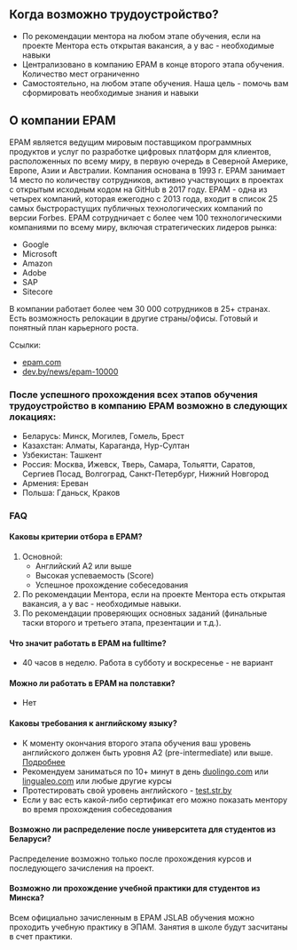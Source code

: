 ## Когда возможно трудоустройство?

   * По рекомендации ментора на любом этапе обучения, если на проекте Ментора есть открытая вакансия, а у вас - необходимые навыки
   * Централизовано в компанию EPAM в конце второго этапа обучения. Количество мест ограниченно
   * Самостоятельно, на любом этапе обучения. Наша цель - помочь вам сформировать необходимые знания и навыки

## О компании EPAM
EPAM является ведущим мировым поставщиком программных продуктов и услуг по разработке цифровых платформ для клиентов, расположенных по всему миру, в первую очередь в Северной Америке, Европе, Азии и Австралии.
Компания основана в 1993 г.
EPAM занимает 14 место по количеству сотрудников, активно участвующих в проектах с открытым исходным кодом на GitHub в 2017 году.
EPAM - одна из четырех компаний, которая ежегодно с 2013 года, входит в список 25 самых быстрорастущих публичных технологических компаний по версии Forbes.
EPAM сотрудничает с более чем 100 технологическими компаниями по всему миру, включая стратегических лидеров рынка:
- Google
- Microsoft
- Amazon
- Adobe
- SAP
- Sitecore

В компании работает более чем 30 000 сотрудников в 25+ странах. Есть возможность релокации в другие страны/офисы.
Готовый и понятный план карьерного роста.

Ссылки:
- [epam.com](https://www.epam.com/)
- [dev.by/news/epam-10000](https://dev.by/news/epam-10000)

### После успешного прохождения всех этапов обучения трудоустройство в компанию EPAM возможно в следующих локациях:
- Беларусь: Минск, Могилев, Гомель, Брест
- Казахстан: Алматы, Караганда, Нур-Султан
- Узбекистан: Ташкент
- Россия: Москва, Ижевск, Тверь, Самара, Тольятти, Саратов, Сергиев Посад, Волгоград, Санкт-Петербург, Нижний Новгород
- Армения: Ереван
- Польша: Гданьск, Краков

### FAQ
#### Каковы критерии отбора в EPAM?
   1. Основной:
      - Английский А2 или выше
      - Высокая успеваемость (Score)
      - Успешное прохождение собеседования
   2. По рекомендации Ментора, если на проекте Ментора есть открытая вакансия, а у вас - необходимые навыки.
   3. По рекомендации проверяющих основных заданий (финальные таски второго и третьего этапа, презентации и т.д.).

#### Что значит работать в EPAM на fulltime?
   - 40 часов в неделю. Работа в субботу и воскресенье - не вариант

#### Можно ли работать в EPAM на полставки?
- Нет

#### Каковы требования к английскому языку?
- К моменту окончания второго этапа обучения ваш уровень английского должен быть уровня A2 (pre-intermediate) или выше. [Подробнее][english and rsschool]
- Рекомендуем заниматься по 10+ минут в день [duolingo.com](https://www.duolingo.com/) или [lingualeo.com](https://lingualeo.com) или любые другие курсы
- Протестировать свой уровень английского - [test.str.by](http://test.str.by/)
- Если у вас есть какой-либо сертификат его можно показать ментору во время прохождения собеседования

#### Возможно ли распределение после университета для студентов из Беларуси?
Распределение возможно только после прохождения курсов и последующего зачисления на проект.

#### Возможно ли прохождение учебной практики для студентов из Минска?
Всем официально зачисленным в EPAM JSLAB обучения можно проходить учебную практику в ЭПАМ. Занятия в школе будут засчитаны в счет практики.

[english and rsschool]: https://github.com/rolling-scopes-school/tasks/blob/master/tasks/english.md
